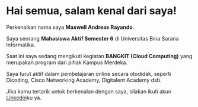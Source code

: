# Hai semua, salam kenal dari saya! 

Perkenalkan nama saya **Maxwell Andreas Rayando**.<br>

Saya seorang **Mahasiswa Aktif Semester 6** di Universitas Bina Sarana Informatika.<br>

Saat ini saya sedang mengikuti kegiatan **BANGKIT (Cloud Computing)** yang merupakan program dari pihak Kampus Merdeka.<br>

Saya turut aktif dalam pembelajaran online secara otodidak, seperti Dicoding, Cisco Networking Academy, Digitalent Academy dsb.<br>

Jika kamu tertarik untuk berkenalan dengan saya, silakan ikuti akun [Linkedin](https://www.linkedin.com/in/maxwell-andreas-rayando/)ku ya.
